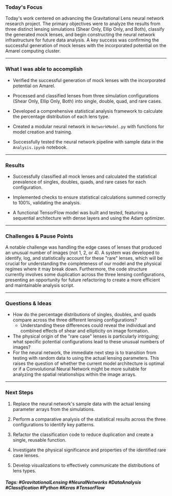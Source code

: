 ### Today's Focus

Today's work centered on advancing the Gravitational Lens neural network research project. The primary objectives were to analyze the results from three distinct lensing simulations (Shear Only, Ellip Only, and Both), classify the generated mock lenses, and begin constructing the neural network infrastructure for future data analysis. A key success was confirming the successful generation of mock lenses with the incorporated potential on the Amarel computing cluster.
***
### What I was able to accomplish

- Verified the successful generation of mock lenses with the incorporated potential on Amarel.
    
- Processed and classified lenses from three simulation configurations (Shear Only, Ellip Only, Both) into single, double, quad, and rare cases.
    
- Developed a comprehensive statistical analysis framework to calculate the percentage distribution of each lens type.
    
- Created a modular neural network in `NetworkModel.py` with functions for model creation and training.
    
- Successfully tested the neural network pipeline with sample data in the `Analysis.ipynb` notebook.
***
### Results

- Successfully classified all mock lenses and calculated the statistical prevalence of singles, doubles, quads, and rare cases for each configuration.
    
- Implemented checks to ensure statistical calculations summed correctly to 100%, validating the analysis.
    
- A functional TensorFlow model was built and tested, featuring a sequential architecture with dense layers and using the Adam optimizer.
***
### Challenges & Pause Points

A notable challenge was handling the edge cases of lenses that produced an unusual number of images (not 1, 2, or 4). A system was developed to identify, log, and statistically account for these "rare" lenses, which will be crucial for understanding the completeness of our model and the physical regimes where it may break down. Furthermore, the code structure currently involves some duplication across the three lensing configurations, presenting an opportunity for future refactoring to create a more efficient and maintainable analysis script.
***
### Questions & Ideas

- How do the percentage distributions of singles, doubles, and quads compare across the three different lensing configurations? 
	- Understanding these differences could reveal the individual and combined effects of shear and ellipticity on image formation. 
- The physical origin of the "rare case" lenses is particularly intriguing; what specific potential configurations lead to these unusual numbers of images? 
- For the neural network, the immediate next step is to transition from testing with random data to using the actual lensing parameters. This raises the question of whether the current model architecture is optimal or if a Convolutional Neural Network might be more suitable for analyzing the spatial relationships within the image arrays.
***
### Next Steps

1. Replace the neural network's sample data with the actual lensing parameter arrays from the simulations.
    
2. Perform a comparative analysis of the statistical results across the three configurations to identify key patterns.
    
3. Refactor the classification code to reduce duplication and create a single, reusable function.
    
4. Investigate the physical significance and properties of the identified rare case lenses.
    
5. Develop visualizations to effectively communicate the distributions of lens types.

##### Tags: #GravitationalLensing #NeuralNetworks #DataAnalysis #Classification #Python #Keras #TensorFlow




